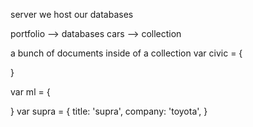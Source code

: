 server we host our databases



portfolio --> databases
cars --> collection


a bunch of documents inside of a collection
var civic = {

}

var ml = {

}
var supra = {
  title: 'supra',
  company: 'toyota',
}
